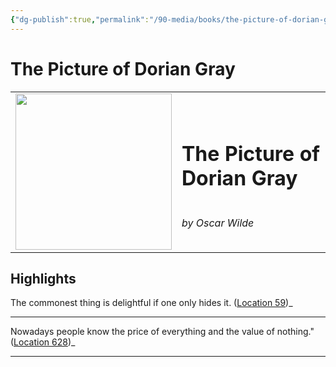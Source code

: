 ```yaml
---
{"dg-publish":true,"permalink":"/90-media/books/the-picture-of-dorian-gray/","title":"The Picture of Dorian Gray","tags":["#book"]}
---
```


# The Picture of Dorian Gray

<table class="center"><tr>
<td style="text-align:left; width:250px;"><img style="width:250px" src="https://images-na.ssl-images-amazon.com/images/I/51ESHDbGY9L._SL200_.jpg"></img></td>
<td><h1>The Picture of Dorian Gray</h1> <br /> <i>by Oscar Wilde</i></td>
</tr></table>

## Highlights
The commonest thing is delightful if one only hides it. ([Location 59](https://readwise.io/to_kindle?action=open&asin=B000JQU4TW&location=59))_

----
Nowadays people know the price of everything and the value of nothing." ([Location 628](https://readwise.io/to_kindle?action=open&asin=B000JQU4TW&location=628))_

----
